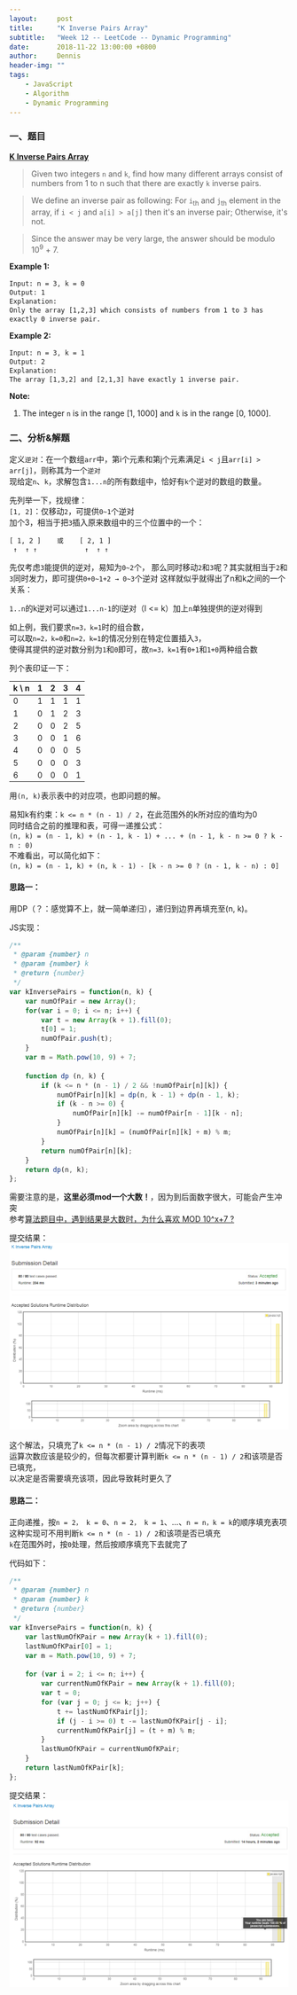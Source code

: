 ```yaml
---
layout:     post
title:      "K Inverse Pairs Array"
subtitle:   "Week 12 -- LeetCode -- Dynamic Programming"
date:       2018-11-22 13:00:00 +0800
author:     Dennis
header-img: ""
tags:
    - JavaScript
    - Algorithm
    - Dynamic Programming
---
```


### 一、题目

[**K Inverse Pairs Array**](https://leetcode.com/problems/k-inverse-pairs-array/)

> Given two integers `n` and `k`, find how many different arrays consist of numbers from 1 to n such that there are exactly `k` inverse pairs.

> We define an inverse pair as following: For `i`<sub>th</sub> and `j`<sub>th</sub> element in the array, if `i < j` and `a[i] > a[j]` then it's an inverse pair; Otherwise, it's not.

> Since the answer may be very large, the answer should be modulo 10<sup>9</sup> + 7.

**Example 1:**
```
Input: n = 3, k = 0
Output: 1
Explanation: 
Only the array [1,2,3] which consists of numbers from 1 to 3 has exactly 0 inverse pair.
```

**Example 2:**
```
Input: n = 3, k = 1
Output: 2
Explanation: 
The array [1,3,2] and [2,1,3] have exactly 1 inverse pair.
```

**Note:**
1. The integer `n` is in the range [1, 1000] and `k` is in the range [0, 1000].

### 二、分析&解题

定义`逆对`：在一个数组`arr`中，第i个元素和第j个元素满足`i < j`且`arr[i] > arr[j]`，则称其为一个`逆对`  
现给定`n`、`k`，求解包含`1...n`的所有数组中，恰好有`k`个逆对的数组的数量。  

先列举一下，找规律：  
`[1, 2]`：仅移动`2`，可提供`0~1`个逆对  
加个3，相当于把`3`插入原来数组中的三个位置中的一个：
```
[ 1, 2 ]    或    [ 2, 1 ]
 ↑  ↑ ↑            ↑  ↑ ↑
```
先仅考虑`3`能提供的逆对，易知为`0~2`个，
那么同时移动`2`和`3`呢？其实就相当于`2`和`3`同时发力，即可提供`0+0~1+2 → 0~3`个逆对
这样就似乎就得出了n和k之间的一个关系：  

`1..n`的k逆对可以通过`1...n-1`的l逆对（l <= k）加上`n`单独提供的逆对得到  

如上例，我们要求`n=3，k=1`时的组合数，  
可以取`n=2，k=0`和`n=2，k=1`的情况分别在特定位置插入`3`，  
使得其提供的逆对数分别为`1`和`0`即可，故`n=3，k=1`有`0+1`和`1+0`两种组合数  

列个表印证一下：  

|k \ n| 1 | 2 | 3 | 4 |
| --- | -:| -:| -:| -:|
|  0  | 1 | 1 | 1 | 1 |
|  1  | 0 | 1 | 2 | 3 |
|  2  | 0 | 0 | 2 | 5 |
|  3  | 0 | 0 | 1 | 6 |
|  4  | 0 | 0 | 0 | 5 |
|  5  | 0 | 0 | 0 | 3 |
|  6  | 0 | 0 | 0 | 1 |

用`(n, k)`表示表中的对应项，也即问题的解。

易知k有约束：`k <= n * (n - 1) / 2`，在此范围外的k所对应的值均为0  
同时结合之前的推理和表，可得一递推公式：  
`(n, k) = (n - 1, k) + (n - 1, k - 1) + ... + (n - 1, k - n >= 0 ? k - n : 0)`  
不难看出，可以简化如下：  
`(n, k) = (n - 1, k) + (n, k - 1) - [k - n >= 0 ? (n - 1, k - n) : 0]`  

#### 思路一：

用DP（？：感觉算不上，就一简单递归），递归到边界再填充至(n, k)。

JS实现：
``` javascript
/**
 * @param {number} n
 * @param {number} k
 * @return {number}
 */
var kInversePairs = function(n, k) {
    var numOfPair = new Array();
    for(var i = 0; i <= n; i++) {
        var t = new Array(k + 1).fill(0);
        t[0] = 1;
        numOfPair.push(t);
    }
    var m = Math.pow(10, 9) + 7;
    
    function dp (n, k) {
        if (k <= n * (n - 1) / 2 && !numOfPair[n][k]) {
            numOfPair[n][k] = dp(n, k - 1) + dp(n - 1, k);
            if (k - n >= 0) {
                numOfPair[n][k] -= numOfPair[n - 1][k - n];
            }
            numOfPair[n][k] = (numOfPair[n][k] + m) % m;
        }
        return numOfPair[n][k];
    }
    return dp(n, k);
};
```

需要注意的是，**这里必须mod一个大数！**，因为到后面数字很大，可能会产生冲突  
参考[算法题目中，遇到结果是大数时，为什么喜欢 MOD 10^x+7 ?](https://www.zhihu.com/question/26127900)

提交结果：
![AC](/img/in-post/Algorithm/KInversePairsArray/JSAC-1.png)

这个解法，只填充了`k <= n * (n - 1) / 2`情况下的表项  
运算次数应该是较少的，但每次都要计算判断`k <= n * (n - 1) / 2`和该项是否已填充，  
以决定是否需要填充该项，因此导致耗时更久了

#### 思路二：

正向递推，按`n = 2， k = 0`、`n = 2， k = 1`、...、`n = n，k = k`的顺序填充表项  
这种实现可不用判断`k <= n * (n - 1) / 2`和该项是否已填充  
`k`在范围外时，按`0`处理，然后按顺序填充下去就完了

代码如下：
```javascript
/**
 * @param {number} n
 * @param {number} k
 * @return {number}
 */
var kInversePairs = function(n, k) {
    var lastNumOfKPair = new Array(k + 1).fill(0);
    lastNumOfKPair[0] = 1;
    var m = Math.pow(10, 9) + 7;
    
    for (var i = 2; i <= n; i++) {
        var currentNumOfKPair = new Array(k + 1).fill(0);
        var t = 0;
        for (var j = 0; j <= k; j++) {
            t += lastNumOfKPair[j];
            if (j - i >= 0) t -= lastNumOfKPair[j - i];
            currentNumOfKPair[j] = (t + m) % m;
        }
        lastNumOfKPair = currentNumOfKPair;
    }
    return lastNumOfKPair[k];
};
```

提交结果：
![AC](/img/in-post/Algorithm/KInversePairsArray/JSAC-2.png)
